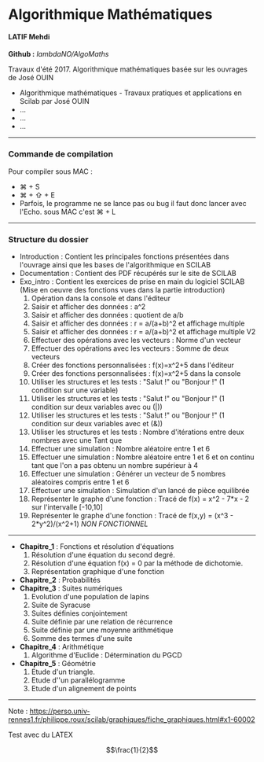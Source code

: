 
# Algorithmique Mathématiques
#### LATIF Mehdi
**Github :** *lambdaNO/AlgoMaths*

Travaux d'été 2017.
Algorithmique mathématiques basée sur les ouvrages de José OUIN

- Algorithmique mathématiques - Travaux pratiques et applications en Scilab par José OUIN
- ...
- ...
- ...
-----------------
### Commande de compilation
Pour compiler sous MAC :
- ⌘ + S
- ⌘ + ⇧ + E
- Parfois, le programme ne se lance pas ou bug il faut donc lancer avec l'Echo. sous MAC c'est ⌘ + L

-----------------
### Structure du dossier
- Introduction : Contient les principales fonctions présentées dans l'ouvrage ainsi que les bases de l'algorithmique en SCILAB
- Documentation : Contient des PDF récupérés sur le site de SCILAB
- Exo_intro : Contient les exercices de prise en main du logiciel SCILAB (Mise en oeuvre des fonctions vues dans la partie introduction)
    1. Opération dans la console et dans l'éditeur
    2. Saisir et afficher des données : a^2
    3. Saisir et afficher des données : quotient de a/b
    4. Saisir et afficher des données : r = a/(a+b)^2 et affichage multiple
    4. Saisir et afficher des données : r = a/(a+b)^2 et affichage multiple V2
    5. Effectuer des opérations avec les vecteurs : Norme d'un vecteur
    6. Effectuer des opérations avec les vecteurs : Somme de deux vecteurs
    7. Créer des fonctions personnalisées : f(x)=x^2+5 dans l'éditeur
    8. Créer des fonctions personnalisées : f(x)=x^2+5 dans la console
    9. Utiliser les structures et les tests : "Salut !" ou "Bonjour !" (1 condition sur une variable)
    10. Utiliser les structures et les tests : "Salut !" ou "Bonjour !" (1 condition sur deux variables avec ou (|))
    11. Utiliser les structures et les tests : "Salut !" ou "Bonjour !" (1 condition sur deux variables avec et (&))
    12. Utiliser les structures et les tests : Nombre d'itérations entre deux nombres avec une Tant que
    13. Effectuer une simulation : Nombre aléatoire entre 1 et 6
    14. Effectuer une simulation : Nombre aléatoire entre 1 et 6 et on continu tant que l'on a pas obtenu un nombre supérieur à 4
    15. Effectuer une simulation : Générer un vecteur de 5 nombres aléatoires compris entre 1 et 6
    16. Effectuer une simulation : Simulation d'un lancé de pièce equilibrée
    17. Représenter le graphe d'une fonction : Tracé de f(x) = x^2 - 7*x - 2 sur l'intervalle [-10,10]
    18. Représenter le graphe d'une fonction : Tracé de f(x,y) = (x^3 - 2*y^2)/(x^2+1) *NON FONCTIONNEL*
-----------------
- **Chapitre_1** : Fonctions et résolution d'équations
    1. Résolution d'une équation du second degré.
    2. Résolution d'une équation f(x) = 0 par la méthode de dichotomie.
    3. Représentation graphique d'une fonction
- **Chapitre_2**  : Probabilités
- **Chapitre_3** : Suites numériques
    1. Evolution d'une population de lapins
    2. Suite de Syracuse
    3. Suites définies conjointement
    4. Suite définie par une relation de récurrence
    5. Suite définie par une moyenne arithmétique
    6. Somme des termes d'une suite
- **Chapitre_4**  : Arithmétique
    1. Algorithme d'Euclide : Détermination du PGCD
- **Chapitre_5**  : Géométrie
    1. Etude d'un triangle.
    2. Etude d''un parallélogramme
    3. Etude d'un alignement de points

-----------------

Note : https://perso.univ-rennes1.fr/philippe.roux/scilab/graphiques/fiche_graphiques.html#x1-60002


Test avec du LATEX

$$\frac{1}{2}$$
